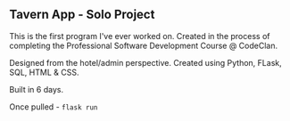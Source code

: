 ## Tavern App - Solo Project

This is the first program I've ever worked on. Created in the process of completing the Professional Software Development Course @ CodeClan.

Designed from the hotel/admin perspective. Created using Python, FLask, SQL, HTML & CSS.

Built in 6 days. 

Once pulled - ```flask run```
